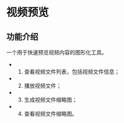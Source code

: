 # 视频预览

## 功能介绍

一个用于快速预览视频内容的图形化工具。

- 1. 查看视频文件列表，包括视频文件信息；
- 2. 播放视频文件；
- 3. 生成视频文件缩略图；
- 4. 查看视频文件缩略图。